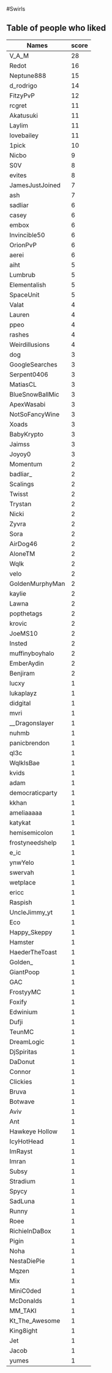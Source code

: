 #Swirls
## Table of people who liked
Names | score
--- | ---
V_A_M | 28
Redot | 16
Neptune888 | 15
d_rodrigo | 14
FitzyPvP | 12
rcgret | 11
Akatusuki | 11
Laylim | 11
lovebailey | 11
1pick | 10
Nicbo | 9
S0V | 8
evites | 8
JamesJustJoined | 7
ash | 7
sadliar | 6
casey | 6
embox | 6
Invincible50 | 6
OrionPvP | 6
aerei | 6
aiht | 5
Lumbrub | 5
Elementalish | 5
SpaceUnit | 5
Valat | 4
Lauren | 4
ppeo | 4
rashes | 4
Weirdillusions | 4
dog | 3
GoogleSearches | 3
Serpent0406 | 3
MatiasCL | 3
BlueSnowBallMic | 3
ApexWasabi | 3
NotSoFancyWine | 3
Xoads | 3
BabyKrypto | 3
Jaimss | 3
Joyoy0 | 3
Momentum | 2
badliar_ | 2
Scalings | 2
Twisst | 2
Trystan | 2
Nicki | 2
Zyvra | 2
Sora | 2
AirDog46 | 2
AloneTM | 2
Wqlk | 2
velo | 2
GoldenMurphyMan | 2
kaylie | 2
Lawna | 2
popthetags | 2
krovic | 2
JoeMS10 | 2
Insted | 2
muffinyboyhalo | 2
EmberAydin | 2
Benjiram | 2
lucxy | 1
lukaplayz | 1
didgital | 1
mvri | 1
__Dragonslayer | 1
nuhmb | 1
panicbrendon | 1
ql3c | 1
WqlkIsBae | 1
kvids | 1
adam | 1
democraticparty | 1
kkhan | 1
ameliaaaaa | 1
katykat | 1
hemisemicolon | 1
frostyneedshelp | 1
e_ic | 1
ynwYelo | 1
swervah | 1
wetplace | 1
ericc | 1
Raspish | 1
UncleJimmy_yt | 1
Eco | 1
Happy_Skeppy | 1
Hamster | 1
HaederTheToast | 1
Golden_ | 1
GiantPoop | 1
GAC | 1
FrostyyMC | 1
Foxify | 1
Edwinium | 1
Dufji | 1
TeunMC | 1
DreamLogic | 1
DjSpiritas | 1
DaDonut | 1
Connor | 1
Clickies | 1
Bruva | 1
Botwave | 1
Aviv | 1
Ant | 1
Hawkeye Hollow | 1
IcyHotHead | 1
ImRayst | 1
Imran | 1
Subsy | 1
Stradium | 1
Spycy | 1
SadLuna | 1
Runny | 1
Roee | 1
RichieInDaBox | 1
Pigin | 1
Noha | 1
NestaDiePie | 1
Mqzen | 1
Mix | 1
MiniC0ded | 1
McDonalds | 1
MM_TAKI | 1
Kt_The_Awesome | 1
King8ight | 1
Jet | 1
Jacob | 1
yumes | 1
